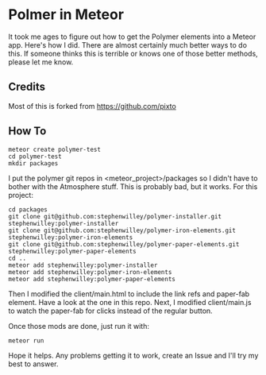 # Polmer in Meteor

It took me ages to figure out how to get the Polymer elements into a Meteor app.  Here's how I did.  There are almost certainly much better ways to do this.  If someone thinks this is terrible or knows one of those better methods, please let me know.

## Credits
Most of this is forked from https://github.com/pixto

## How To

```
meteor create polymer-test
cd polymer-test
mkdir packages
```

I put the polymer git repos in <meteor_project>/packages so I didn't have to bother with the Atmosphere stuff.  This is probably bad, but it works.  For this project:

```
cd packages
git clone git@github.com:stephenwilley/polymer-installer.git stephenwilley:polymer-installer
git clone git@github.com:stephenwilley/polymer-iron-elements.git stephenwilley:polymer-iron-elements
git clone git@github.com:stephenwilley/polymer-paper-elements.git stephenwilley:polymer-paper-elements
cd ..
meteor add stephenwilley:polymer-installer
meteor add stephenwilley:polymer-iron-elements
meteor add stephenwilley:polymer-paper-elements
```

Then I modified the client/main.html to include the link refs and paper-fab element.  Have a look at the one in this repo.
Next, I modified client/main.js to watch the paper-fab for clicks instead of the regular button.

Once those mods are done, just run it with:

```
meteor run
```

Hope it helps.  Any problems getting it to work, create an Issue and I'll try my best to answer.

